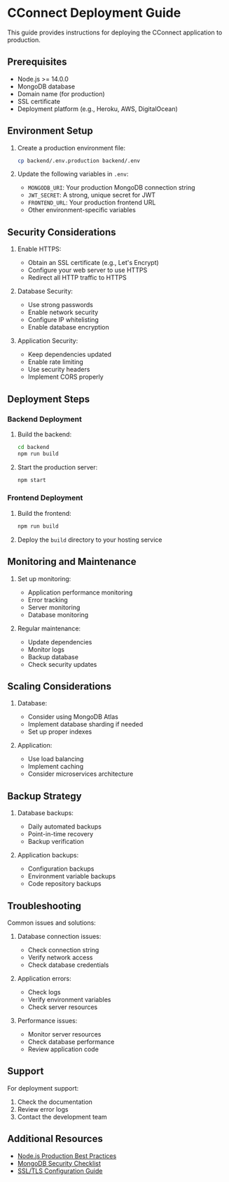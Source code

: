 # CConnect Deployment Guide

This guide provides instructions for deploying the CConnect application to production.

## Prerequisites

- Node.js >= 14.0.0
- MongoDB database
- Domain name (for production)
- SSL certificate
- Deployment platform (e.g., Heroku, AWS, DigitalOcean)

## Environment Setup

1. Create a production environment file:
   ```bash
   cp backend/.env.production backend/.env
   ```

2. Update the following variables in `.env`:
   - `MONGODB_URI`: Your production MongoDB connection string
   - `JWT_SECRET`: A strong, unique secret for JWT
   - `FRONTEND_URL`: Your production frontend URL
   - Other environment-specific variables

## Security Considerations

1. Enable HTTPS:
   - Obtain an SSL certificate (e.g., Let's Encrypt)
   - Configure your web server to use HTTPS
   - Redirect all HTTP traffic to HTTPS

2. Database Security:
   - Use strong passwords
   - Enable network security
   - Configure IP whitelisting
   - Enable database encryption

3. Application Security:
   - Keep dependencies updated
   - Enable rate limiting
   - Use security headers
   - Implement CORS properly

## Deployment Steps

### Backend Deployment

1. Build the backend:
   ```bash
   cd backend
   npm run build
   ```

2. Start the production server:
   ```bash
   npm start
   ```

### Frontend Deployment

1. Build the frontend:
   ```bash
   npm run build
   ```

2. Deploy the `build` directory to your hosting service

## Monitoring and Maintenance

1. Set up monitoring:
   - Application performance monitoring
   - Error tracking
   - Server monitoring
   - Database monitoring

2. Regular maintenance:
   - Update dependencies
   - Monitor logs
   - Backup database
   - Check security updates

## Scaling Considerations

1. Database:
   - Consider using MongoDB Atlas
   - Implement database sharding if needed
   - Set up proper indexes

2. Application:
   - Use load balancing
   - Implement caching
   - Consider microservices architecture

## Backup Strategy

1. Database backups:
   - Daily automated backups
   - Point-in-time recovery
   - Backup verification

2. Application backups:
   - Configuration backups
   - Environment variable backups
   - Code repository backups

## Troubleshooting

Common issues and solutions:

1. Database connection issues:
   - Check connection string
   - Verify network access
   - Check database credentials

2. Application errors:
   - Check logs
   - Verify environment variables
   - Check server resources

3. Performance issues:
   - Monitor server resources
   - Check database performance
   - Review application code

## Support

For deployment support:
1. Check the documentation
2. Review error logs
3. Contact the development team

## Additional Resources

- [Node.js Production Best Practices](https://expressjs.com/en/advanced/best-practice-performance.html)
- [MongoDB Security Checklist](https://docs.mongodb.com/manual/administration/security-checklist/)
- [SSL/TLS Configuration Guide](https://www.ssl.com/guide/ssl-best-practices/) 